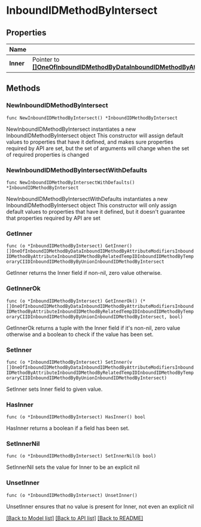 # InboundIDMethodByIntersect

## Properties

Name | Type | Description | Notes
------------ | ------------- | ------------- | -------------
**Inner** | Pointer to [**[]OneOfInboundIDMethodByDataInboundIDMethodByAttributeModifiersInboundIDMethodByAttributeInboundIDMethodByRelatedTempIDInboundIDMethodByTemporaryCIIDInboundIDMethodByByUnionInboundIDMethodByIntersect**](OneOfInboundIDMethodByDataInboundIDMethodByAttributeModifiersInboundIDMethodByAttributeInboundIDMethodByRelatedTempIDInboundIDMethodByTemporaryCIIDInboundIDMethodByByUnionInboundIDMethodByIntersect.md) |  | [optional] 

## Methods

### NewInboundIDMethodByIntersect

`func NewInboundIDMethodByIntersect() *InboundIDMethodByIntersect`

NewInboundIDMethodByIntersect instantiates a new InboundIDMethodByIntersect object
This constructor will assign default values to properties that have it defined,
and makes sure properties required by API are set, but the set of arguments
will change when the set of required properties is changed

### NewInboundIDMethodByIntersectWithDefaults

`func NewInboundIDMethodByIntersectWithDefaults() *InboundIDMethodByIntersect`

NewInboundIDMethodByIntersectWithDefaults instantiates a new InboundIDMethodByIntersect object
This constructor will only assign default values to properties that have it defined,
but it doesn't guarantee that properties required by API are set

### GetInner

`func (o *InboundIDMethodByIntersect) GetInner() []OneOfInboundIDMethodByDataInboundIDMethodByAttributeModifiersInboundIDMethodByAttributeInboundIDMethodByRelatedTempIDInboundIDMethodByTemporaryCIIDInboundIDMethodByByUnionInboundIDMethodByIntersect`

GetInner returns the Inner field if non-nil, zero value otherwise.

### GetInnerOk

`func (o *InboundIDMethodByIntersect) GetInnerOk() (*[]OneOfInboundIDMethodByDataInboundIDMethodByAttributeModifiersInboundIDMethodByAttributeInboundIDMethodByRelatedTempIDInboundIDMethodByTemporaryCIIDInboundIDMethodByByUnionInboundIDMethodByIntersect, bool)`

GetInnerOk returns a tuple with the Inner field if it's non-nil, zero value otherwise
and a boolean to check if the value has been set.

### SetInner

`func (o *InboundIDMethodByIntersect) SetInner(v []OneOfInboundIDMethodByDataInboundIDMethodByAttributeModifiersInboundIDMethodByAttributeInboundIDMethodByRelatedTempIDInboundIDMethodByTemporaryCIIDInboundIDMethodByByUnionInboundIDMethodByIntersect)`

SetInner sets Inner field to given value.

### HasInner

`func (o *InboundIDMethodByIntersect) HasInner() bool`

HasInner returns a boolean if a field has been set.

### SetInnerNil

`func (o *InboundIDMethodByIntersect) SetInnerNil(b bool)`

 SetInnerNil sets the value for Inner to be an explicit nil

### UnsetInner
`func (o *InboundIDMethodByIntersect) UnsetInner()`

UnsetInner ensures that no value is present for Inner, not even an explicit nil

[[Back to Model list]](../README.md#documentation-for-models) [[Back to API list]](../README.md#documentation-for-api-endpoints) [[Back to README]](../README.md)


